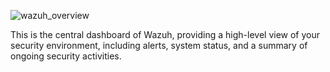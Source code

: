 
![wazuh_overview](https://github.com/user-attachments/assets/092eb06d-c8fb-463f-be62-b93b17b2c73b)

This is the central dashboard of Wazuh, providing a high-level view of your security environment, including alerts, system status, and a summary of ongoing security activities.
